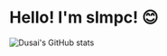 # Hello! I'm slmpc! 😊
![Dusai's GitHub stats](https://github-readme-stats.vercel.app/api?username=slmpc)
